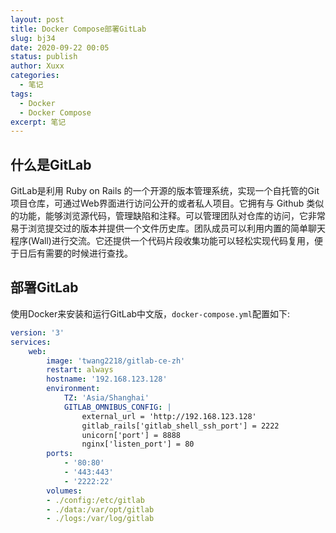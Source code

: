 ```yaml
---
layout: post
title: Docker Compose部署GitLab
slug: bj34
date: 2020-09-22 00:05
status: publish
author: Xuxx
categories: 
  - 笔记
tags: 
  - Docker
  - Docker Compose
excerpt: 笔记
---
```


## 什么是GitLab

GitLab是利用 Ruby on Rails 的一个开源的版本管理系统，实现一个自托管的Git项目仓库，可通过Web界面进行访问公开的或者私人项目。它拥有与 Github 类似的功能，能够浏览源代码，管理缺陷和注释。可以管理团队对仓库的访问，它非常易于浏览提交过的版本并提供一个文件历史库。团队成员可以利用内置的简单聊天程序(Wall)进行交流。它还提供一个代码片段收集功能可以轻松实现代码复用，便于日后有需要的时候进行查找。

## 部署GitLab

使用Docker来安装和运行GitLab中文版，`docker-compose.yml`配置如下:

```yaml
version: '3'
services:
    web:
        image: 'twang2218/gitlab-ce-zh'
        restart: always
        hostname: '192.168.123.128'
        environment:
            TZ: 'Asia/Shanghai'
            GITLAB_OMNIBUS_CONFIG: |
                external_url = 'http://192.168.123.128'
                gitlab_rails['gitlab_shell_ssh_port'] = 2222
                unicorn['port'] = 8888
                nginx['listen_port'] = 80
        ports:
            - '80:80'
            - '443:443'
            - '2222:22'
        volumes:
        - ./config:/etc/gitlab
        - ./data:/var/opt/gitlab
        - ./logs:/var/log/gitlab
```

